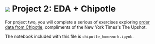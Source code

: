 # ![](https://ga-dash.s3.amazonaws.com/production/assets/logo-9f88ae6c9c3871690e33280fcf557f33.png) Project 2: EDA + Chipotle

For project two, you will complete a serious of exercises exploring [order data from Chipotle](https://github.com/TheUpshot/chipotle), compliments of the New York Times's The Upshot.

The notebook included with this file is `chipotle_homework.ipynb`.